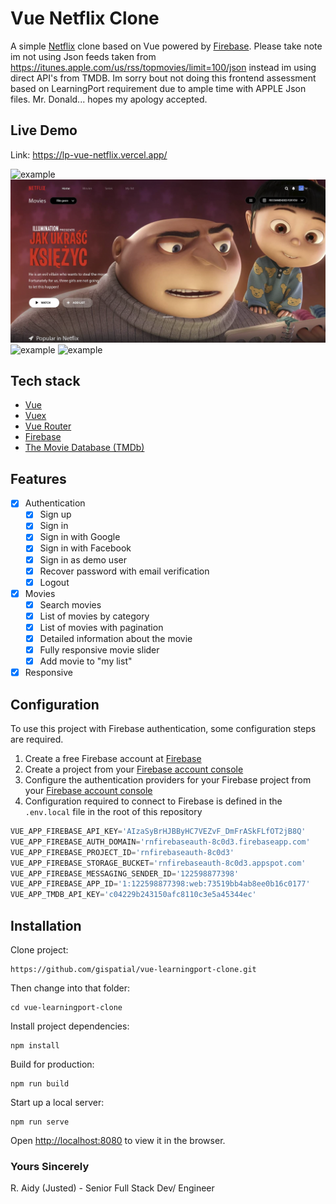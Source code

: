 # Vue Netflix Clone
A simple [Netflix](https://netflix.com) clone based on Vue powered by [Firebase](https://firebase.google.com). Please take note im not using Json feeds taken from https://itunes.apple.com/us/rss/topmovies/limit=100/json instead im using direct API's from TMDB. Im sorry bout not doing this frontend assessment based on LearningPort requirement due to ample time with APPLE Json files. Mr. Donald... hopes my apology accepted.
<div>
</div>

## Live Demo
Link: https://lp-vue-netflix.vercel.app/

![example](https://github.com/Approxipix/vue-netflix-clone/blob/master/example1.png?raw=true)
![example](https://github.com/gispatial/vue-learningport-clone/blob/rizqbazaar/example5.png?raw=true)
![example](https://github.com/Approxipix/vue-netflix-clone/blob/master/example3.png?raw=true)
![example](https://github.com/Approxipix/vue-netflix-clone/blob/master/example4.png?raw=true)


## Tech stack
* [Vue](https://github.com/vuejs/vue)
* [Vuex](https://github.com/vuejs/vuex)
* [Vue Router](https://github.com/vuejs/vue-router)
* [Firebase](https://firebase.google.com)
* [The Movie Database (TMDb)](https://www.themoviedb.org)

## Features
- [x] Authentication
  - [x] Sign up
  - [x] Sign in
  - [x] Sign in with Google
  - [x] Sign in with Facebook
  - [x] Sign in as demo user
  - [x] Recover password with email verification
  - [x] Logout
- [x] Movies
  - [x] Search movies
  - [x] List of movies by category
  - [x] List of movies with pagination
  - [x] Detailed information about the movie
  - [x] Fully responsive movie slider
  - [x] Add movie to "my list"
- [x] Responsive

## Configuration
To use this project with Firebase authentication, some configuration steps are required.
  1) Create a free Firebase account at [Firebase](https://firebase.google.com)
  2) Create a project from your [Firebase account console](https://console.firebase.google.com)
  3) Configure the authentication providers for your Firebase project from your [Firebase account console](https://console.firebase.google.com)
  4) Configuration required to connect to Firebase is defined in the `.env.local` file in the root of this repository
```js
VUE_APP_FIREBASE_API_KEY='AIzaSyBrHJBByHC7VEZvF_DmFrASkFLfOT2jB8Q'
VUE_APP_FIREBASE_AUTH_DOMAIN='rnfirebaseauth-8c0d3.firebaseapp.com'
VUE_APP_FIREBASE_PROJECT_ID='rnfirebaseauth-8c0d3'
VUE_APP_FIREBASE_STORAGE_BUCKET='rnfirebaseauth-8c0d3.appspot.com'
VUE_APP_FIREBASE_MESSAGING_SENDER_ID='122598877398'
VUE_APP_FIREBASE_APP_ID='1:122598877398:web:73519bb4ab8ee0b16c0177'
VUE_APP_TMDB_API_KEY='c04229b243150afc8110c3e5a45344ec'
```

## Installation
Clone project:
```shell
https://github.com/gispatial/vue-learningport-clone.git
```

Then change into that folder:
```shell
cd vue-learningport-clone
```

Install project dependencies:
```shell
npm install
```

Build for production:
```shell
npm run build
```

Start up a local server:
```shell
npm run serve
```

Open [http://localhost:8080](http://localhost:8080) to view it in the browser.

### Yours Sincerely
R. Aidy (Justed) - Senior Full Stack Dev/ Engineer
